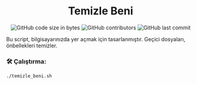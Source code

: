 
<h1 align="center">Temizle Beni</h1>

</p>
<p align="center">
	<img alt="GitHub code size in bytes" src="https://img.shields.io/github/languages/code-size/eryilmaz1337/42_tools">
	<img alt="GitHub contributors" src="https://img.shields.io/github/contributors/eryilmaz1337/42_tools?color=blue">
	<img alt="GitHub last commit" src="https://img.shields.io/github/last-commit/eryilmaz1337/42_tools?color=s">
</p>

Bu script, bilgisayarınızda yer açmak için tasarlanmıştır. Geçici dosyaları, önbellekleri temizler.

### 🛠️ Çalıştırma:
```
./temizle_beni.sh 
```
